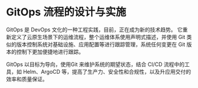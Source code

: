 # GitOps 流程的设计与实施

GitOps 是 DevOps 文化的一种工程实践，目前，正在成为新的技术趋势。 它重新定义了云原生场景下的运维流程，整个运维体系使用声明式描述，并使用 Git 类似的版本控制系统对基础设施、应用配置等进行跟踪管理，系统任何变更在 Git 版本的控制下更加便捷地进行跟踪。 

GitOps 以目标为导向，使用Git 来维护系统的期望状态，结合 CI/CD 流程中的工具，如 Helm、ArgoCD 等，提高了生产力、安全性和合规性，以及升应用交付的效率和质量保证。



